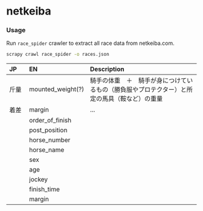 # netkeiba

### Usage

Run `race_spider` crawler to extract all race data from netkeiba.com.
```bash
scrapy crawl race_spider -o races.json
```

| JP | EN | Description |
|:-- |:-- |:-- |
| 斤量　| mounted_weight(?) | 騎手の体重　＋　騎手が身につけているもの（勝負服やプロテクター）と所定の馬具（鞍など）の重量 |
| 着差 | margin | ... |
| | order_of_finish | |
| | post_position | |
| | horse_number | |
| | horse_name | |
| | sex | |
| | age | |
| | jockey | |
| | finish_time | |
| | margin | |
